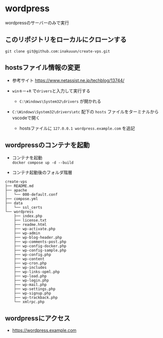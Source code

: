 # wordpress
wordpressのサーバーのみで実行

## このリポジトリをローカルにクローンする
`git clone git@github.com:inakuuun/create-vps.git`

## hostsファイル情報の変更
- 参考サイト
https://www.netassist.ne.jp/techblog/13744/

- `winキー`+`R` で`drivers`と入力して実行する  
  - `C:\Windows\System32\drivers` が開かれる

- `C:\Windows\System32\drivers\etc` 配下の `hosts` ファイルをターミナルからvscodeで開く  
  - hostsファイルに `127.0.0.1 wordpress.example.com` を追記

## wordpressのコンテナを起動  
- コンテナを起動  
`docker compose up -d --build`

- コンテナ起動後のフォルダ階層  
```
create-vps
├── README.md
├── apache
│   └── 000-default.conf
├── compose.yml
├── data
│   └── ssl_certs
└── wordpress
    ├── index.php
    ├── license.txt
    ├── readme.html
    ├── wp-activate.php
    ├── wp-admin
    ├── wp-blog-header.php
    ├── wp-comments-post.php
    ├── wp-config-docker.php
    ├── wp-config-sample.php
    ├── wp-config.php
    ├── wp-content
    ├── wp-cron.php
    ├── wp-includes
    ├── wp-links-opml.php
    ├── wp-load.php
    ├── wp-login.php
    ├── wp-mail.php
    ├── wp-settings.php
    ├── wp-signup.php
    ├── wp-trackback.php
    └── xmlrpc.php
```

## wordpressにアクセス  
- https://wordpress.example.com
